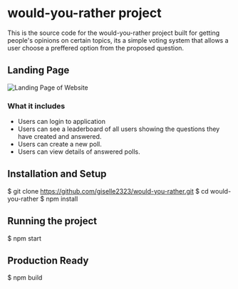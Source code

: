 # would-you-rather project

This is the source code for the would-you-rather project built for getting people's opinions on certain topics, its a simple voting system that allows a user choose a preffered option from the proposed question.

## Landing Page
![Landing Page of Website](https://img.techpowerup.org/200919/capture.png)

### What it includes
- Users can login to application
- Users can see a leaderboard of all users showing the questions they have created and answered.
- Users can create a new poll.
- Users can view details of answered polls.


## Installation and Setup

  $ git clone https://github.com/giselle2323/would-you-rather.git
  $ cd would-you-rather
  $ npm install


## Running the project
  $ npm start

## Production Ready
  $ npm build
